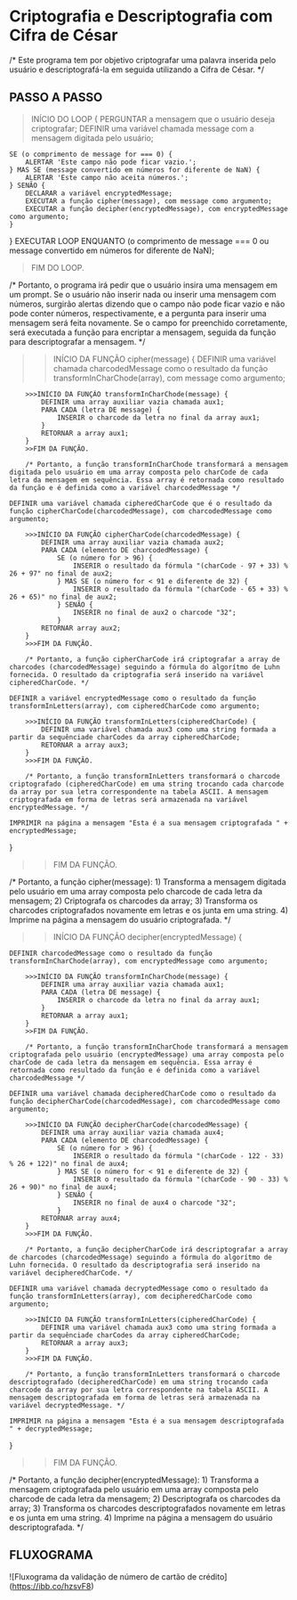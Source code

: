 # Criptografia e Descriptografia com Cifra de César

/* Este programa tem por objetivo criptografar uma palavra inserida pelo usuário e descriptografá-la em seguida utilizando a Cifra de César. */

## PASSO A PASSO

>INÍCIO DO LOOP {
    PERGUNTAR a mensagem que o usuário deseja criptografar;
    DEFINIR uma variável chamada message com a mensagem digitada pelo usuário;

    SE (o comprimento de message for === 0) {
        ALERTAR 'Este campo não pode ficar vazio.';
    } MAS SE (message convertido em números for diferente de NaN) {
        ALERTAR 'Este campo não aceita números.';
    } SENÃO {
        DECLARAR a variável encryptedMessage;
        EXECUTAR a função cipher(message), com message como argumento;
        EXECUTAR a função decipher(encryptedMessage), com encryptedMessage como argumento;
    }
} EXECUTAR LOOP ENQUANTO (o comprimento de message === 0 ou message convertido em números for diferente de NaN);
>FIM DO LOOP.

/* Portanto, o programa irá pedir que o usuário insira uma mensagem em um prompt. Se o usuário não inserir nada ou inserir uma mensagem com números, surgirão alertas dizendo que o campo não pode ficar vazio e não pode conter números, respectivamente, e a pergunta para inserir uma mensagem será feita novamente. Se o campo for preenchido corretamente, será executada a função para encriptar a mensagem, seguida da função para descriptografar a mensagem. */

>>INÍCIO DA FUNÇÃO cipher(message) {
    DEFINIR uma variável chamada charcodedMessage como o resultado da função transformInCharChode(array), com message como argumento;

        >>>INÍCIO DA FUNÇÃO transformInCharChode(message) {
            DEFINIR uma array auxiliar vazia chamada aux1;
            PARA CADA (letra DE message) {
                INSERIR o charcode da letra no final da array aux1;
            }
            RETORNAR a array aux1;
        }
        >>FIM DA FUNÇÃO.

        /* Portanto, a função transformInCharChode transformará a mensagem digitada pelo usuário em uma array composta pelo charCode de cada letra da mensagem em sequência. Essa array é retornada como resultado da função e é definida como a variável charcodedMessage */

    DEFINIR uma variável chamada cipheredCharCode que é o resultado da função cipherCharCode(charcodedMessage), com charcodedMessage como argumento;

        >>>INÍCIO DA FUNÇÃO cipherCharCode(charcodedMessage) {
            DEFINIR uma array auxiliar vazia chamada aux2;
            PARA CADA (elemento DE charcodedMessage) {
                SE (o número for > 96) {
                    INSERIR o resultado da fórmula "(charCode - 97 + 33) % 26 + 97" no final de aux2;
                } MAS SE (o número for < 91 e diferente de 32) {
                    INSERIR o resultado da fórmula "(charCode - 65 + 33) % 26 + 65)" no final de aux2;
                } SENÃO {
                    INSERIR no final de aux2 o charcode "32";
                }
            RETORNAR array aux2;
        }
        >>>FIM DA FUNÇÃO.

        /* Portanto, a função cipherCharCode irá criptografar a array de charcodes (charcodedMessage) seguindo a fórmula do algorítmo de Luhn fornecida. O resultado da criptografia será inserido na variável cipheredCharCode. */

    DEFINIR a variável encryptedMessage como o resultado da função transformInLetters(array), com cipheredCharCode como argumento;

        >>>INÍCIO DA FUNÇÃO transformInLetters(cipheredCharCode) {
            DEFINIR uma variável chamada aux3 como uma string formada a partir da sequênciade charCodes da array cipheredCharCode;
            RETORNAR a array aux3;
        }
        >>>FIM DA FUNÇÃO.

        /* Portanto, a função transformInLetters transformará o charcode criptografado (cipheredCharCode) em uma string trocando cada charcode da array por sua letra correspondente na tabela ASCII. A mensagem criptografada em forma de letras será armazenada na variável encryptedMessage. */

    IMPRIMIR na página a mensagem "Esta é a sua mensagem criptografada " + encryptedMessage;
}
>>FIM DA FUNÇÃO.

/* Portanto, a função cipher(message):
    1) Transforma a mensagem digitada pelo usuário em uma array composta pelo charcode de cada letra da mensagem;
    2) Criptografa os charcodes da array;
    3) Transforma os charcodes criptografados novamente em letras e os junta em uma string.
    4) Imprime na página a mensagem do usuário criptografada. */

>>INÍCIO DA FUNÇÃO decipher(encryptedMessage) {

    DEFINIR charcodedMessage como o resultado da função transformInCharChode(array), com encryptedMessage como argumento;

        >>>INÍCIO DA FUNÇÃO transformInCharChode(message) {
            DEFINIR uma array auxiliar vazia chamada aux1;
            PARA CADA (letra DE message) {
                INSERIR o charcode da letra no final da array aux1;
            }
            RETORNAR a array aux1;
        }
        >>FIM DA FUNÇÃO.

        /* Portanto, a função transformInCharChode transformará a mensagem criptografada pelo usuário (encryptedMessage) uma array composta pelo charCode de cada letra da mensagem em sequência. Essa array é retornada como resultado da função e é definida como a variável charcodedMessage */

    DEFINIR uma variável chamada decipheredCharCode como o resultado da função decipherCharCode(charcodedMessage), com charcodedMessage como argumento;

        >>>INÍCIO DA FUNÇÃO decipherCharCode(charcodedMessage) {
            DEFINIR uma array auxiliar vazia chamada aux4;
            PARA CADA (elemento DE charcodedMessage) {
                SE (o número for > 96) {
                    INSERIR o resultado da fórmula "(charCode - 122 - 33) % 26 + 122)" no final de aux4;
                } MAS SE (o número for < 91 e diferente de 32) {
                    INSERIR o resultado da fórmula "(charCode - 90 - 33) % 26 + 90)" no final de aux4;
                } SENÃO {
                    INSERIR no final de aux4 o charcode "32";
                }
            RETORNAR array aux4;
        }
        >>>FIM DA FUNÇÃO.

        /* Portanto, a função decipherCharCode irá descriptografar a array de charcodes (charcodedMessage) seguindo a fórmula do algorítmo de Luhn fornecida. O resultado da descriptografia será inserido na variável decipheredCharCode. */

    DEFINIR uma variável chamada decryptedMessage como o resultado da função transformInLetters(array), com decipheredCharCode como argumento;

        >>>INÍCIO DA FUNÇÃO transformInLetters(cipheredCharCode) {
            DEFINIR uma variável chamada aux3 como uma string formada a partir da sequênciade charCodes da array cipheredCharCode;
            RETORNAR a array aux3;
        }
        >>>FIM DA FUNÇÃO.

        /* Portanto, a função transformInLetters transformará o charcode descriptografado (decipheredCharCode) em uma string trocando cada charcode da array por sua letra correspondente na tabela ASCII. A mensagem descriptografada em forma de letras será armazenada na variável decryptedMessage. */

    IMPRIMIR na página a mensagem "Esta é a sua mensagem descriptografada " + decryptedMessage;
}
>>FIM DA FUNÇÃO.

/* Portanto, a função decipher(encryptedMessage):
    1) Transforma a mensagem criptografada pelo usuário em uma array composta pelo charcode de cada letra da mensagem;
    2) Descriptografa os charcodes da array;
    3) Transforma os charcodes descriptografados novamente em letras e os junta em uma string.
    4) Imprime na página a mensagem do usuário descriptografada. */

## FLUXOGRAMA

![Fluxograma da validação de número de cartão de crédito] (https://ibb.co/hzsvF8)
